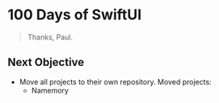 # 100 Days of SwiftUI
> Thanks, Paul.

## Next Objective
- Move all projects to their own repository. Moved projects:
  - Namemory